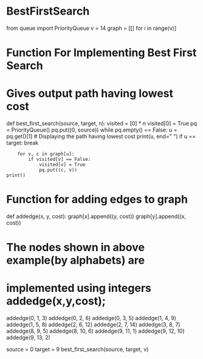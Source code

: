 # BestFirstSearch
from queue import PriorityQueue
v = 14
graph = [[] for i in range(v)]
 
# Function For Implementing Best First Search
# Gives output path having lowest cost
 
 
def best_first_search(source, target, n):
	visited = [0] * n
	visited[0] = True
	pq = PriorityQueue()
	pq.put((0, source))
	while pq.empty() == False:
		u = pq.get()[1]
		# Displaying the path having lowest cost
		print(u, end=" ")
		if u == target:
			break
 
		for v, c in graph[u]:
			if visited[v] == False:
				visited[v] = True
				pq.put((c, v))
	print()
 
# Function for adding edges to graph
 
 
def addedge(x, y, cost):
	graph[x].append((y, cost))
	graph[y].append((x, cost))
 
 
# The nodes shown in above example(by alphabets) are
# implemented using integers addedge(x,y,cost);
addedge(0, 1, 3)
addedge(0, 2, 6)
addedge(0, 3, 5)
addedge(1, 4, 9)
addedge(1, 5, 8)
addedge(2, 6, 12)
addedge(2, 7, 14)
addedge(3, 8, 7)
addedge(8, 9, 5)
addedge(8, 10, 6)
addedge(9, 11, 1)
addedge(9, 12, 10)
addedge(9, 13, 2)
 
source = 0
target = 9
best_first_search(source, target, v)
 
